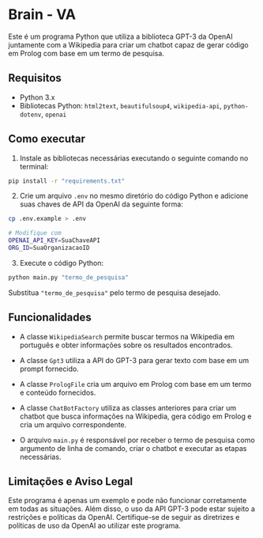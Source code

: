# Brain - VA

Este é um programa Python que utiliza a biblioteca GPT-3 da OpenAI juntamente com a Wikipedia para criar um chatbot capaz de gerar código em Prolog com base em um termo de pesquisa.

## Requisitos

- Python 3.x
- Bibliotecas Python: `html2text`, `beautifulsoup4`, `wikipedia-api`, `python-dotenv`, `openai`

## Como executar

1. Instale as bibliotecas necessárias executando o seguinte comando no terminal:

```bash
pip install -r "requirements.txt"
```

2. Crie um arquivo `.env` no mesmo diretório do código Python e adicione suas chaves de API da OpenAI da seguinte forma:

```bash
cp .env.example > .env

# Modifique com 
OPENAI_API_KEY=SuaChaveAPI
ORG_ID=SuaOrganizacaoID
```
3. Execute o código Python:

```bash
python main.py "termo_de_pesquisa"
```

Substitua `"termo_de_pesquisa"` pelo termo de pesquisa desejado.

## Funcionalidades

- A classe `WikipediaSearch` permite buscar termos na Wikipedia em português e obter informações sobre os resultados encontrados.

- A classe `Gpt3` utiliza a API do GPT-3 para gerar texto com base em um prompt fornecido.

- A classe `PrologFile` cria um arquivo em Prolog com base em um termo e conteúdo fornecidos.

- A classe `ChatBotFactory` utiliza as classes anteriores para criar um chatbot que busca informações na Wikipedia, gera código em Prolog e cria um arquivo correspondente.

- O arquivo `main.py` é responsável por receber o termo de pesquisa como argumento de linha de comando, criar o chatbot e executar as etapas necessárias.

## Limitações e Aviso Legal

Este programa é apenas um exemplo e pode não funcionar corretamente em todas as situações. Além disso, o uso da API GPT-3 pode estar sujeito a restrições e políticas da OpenAI. Certifique-se de seguir as diretrizes e políticas de uso da OpenAI ao utilizar este programa.


